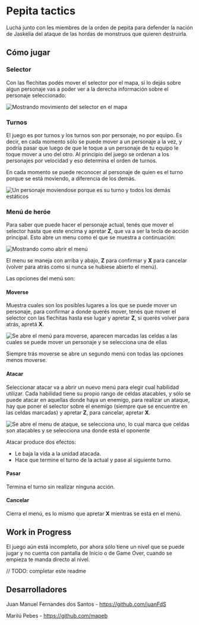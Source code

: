 # Pepita tactics

Luchá junto con les miembres de la orden de pepita para defender la nación de Jaskelia del ataque de las hordas de monstruos que quieren destruirla.

## Cómo jugar

### Selector

Con las flechitas podés mover el selector por el mapa, si lo dejás sobre algun personaje vas a poder ver a la derecha información sobre el personaje seleccionado:

![Mostrando movimiento del selector en el mapa](https://imgur.com/download/EFov9KI/)

### Turnos

El juego es por turnos y los turnos son por personaje, no por equipo. Es decir, en cada momento sólo se puede mover a un personaje a la vez, y podría pasar que luego de que le toque a un personaje de tu equipo le toque mover a uno del otro.
Al principio del juego se ordenan a los personajes por velocidad y eso determina el orden de turnos.

En cada momento se puede reconocer al personaje de quien es el turno porque se está moviendo, a diferencia de los demás.

![Un personaje moviendose porque es su turno y todos los demás estáticos](https://i.imgur.com/R1Ov57L.gif)

### Menú de heróe

Para saber que puede hacer el personaje actual, tenés que mover el selector hasta que este encima y apretar **Z**, que va a ser la tecla de acción principal. Esto abre un menu como el que se muestra a continuación:

![Mostrando como abrir el menú](https://i.imgur.com/1rbz82z.gif)

El menu se maneja con arriba y abajo, **Z** para confirmar y **X** para cancelar (volver para atrás como si nunca se hubiese abierto el menú).

Las opciones del menú son:

#### Moverse

Muestra cuales son los posibles lugares a los que se puede mover un personaje, para confirmar a donde querés mover, tenés que mover el selector con las flechitas hasta ese lugar y apretar **Z**, si querés volver para atrás, apretá **X**.

![Se abre el menú para moverse, aparecen marcadas las celdas a las cuales se puede mover un personaje y se selecciona una de ellas](https://i.imgur.com/1BG6ZP4.gif)

Siempre trás moverse se abre un segundo menú con todas las opciones menos moverse.

#### Atacar

Seleccionar atacar va a abrir un nuevo menú para elegir cual habilidad utilizar. Cada habilidad tiene su propio rango de celdas atacables, y sólo se puede atacar en aquellas donde haya un enemigo, para realizar un ataque, hay que poner el selector sobre el enemigo (siempre que se encuentre en las celdas marcadas) y apretar **Z**, para cancelar, apretar **X**.

![Se abre el menu de ataque, se selecciona uno, lo cual marca que celdas son atacables y se selecciona una donde está el oponente](https://i.imgur.com/0f7Jwba.gif)

Atacar produce dos efectos:
- Le baja la vida a la unidad atacada.
- Hace que termine el turno de la actual y pase al siguiente turno.

#### Pasar

Termina el turno sin realizar ninguna acción.

#### Cancelar

Cierra el menú, es lo mismo que apretar **X** mientras se está en el menú.

## Work in Progress

El juego aún está incompleto, por ahora sólo tiene un nivel que se puede jugar y no cuenta con pantalla de Inicio o de Game Over, cuando se empieza te manda directo al nivel.

// TODO: completar este readme

## Desarrolladores

Juan Manuel Fernandes dos Santos - https://github.com/juanFdS

Marilú Pebes - https://github.com/mapeb
